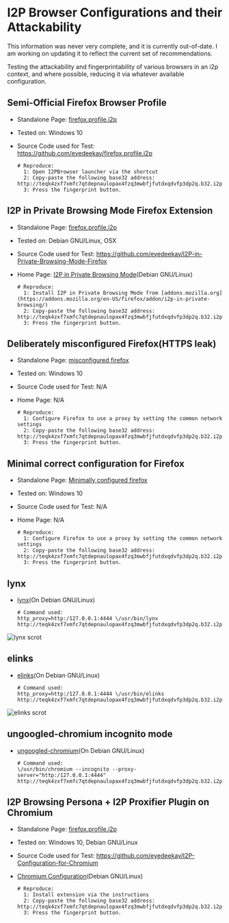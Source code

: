 I2P Browser Configurations and their Attackability
==================================================

This information was never very complete, and it is currently out-of-date.
I am working on updating it to reflect the current set of recommendations.

Testing the attackability and fingerprintability of various browsers in an i2p
context, and where possible, reducing it via whatever available configuration.

## Semi-Official Firefox Browser Profile

  * Standalone Page: [firefox.profile.i2p](https://github.com/eyedeekay/various-i2p-browsers/tree/master/firefox.profile.i2p/)
  * Tested on: Windows 10
  * Source Code used for Test: https://github.com/eyedeekay/firefox.profile.i2p

        # Reproduce:
          1: Open I2PBrowser launcher via the shortcut
          2: Copy-paste the following base32 address: http://teqk4zxf7xmfc7qtdepnaulopax4fzq3mwbfjfutdxqdvfp3dp2q.b32.i2p/
          3: Press the fingerprint button.

## I2P in Private Browsing Mode Firefox Extension

  * Standalone Page: [firefox.profile.i2p](https://github.com/eyedeekay/various-i2p-browsers/tree/master/firefox-extension/)
  * Tested on: Debian GNU/Linux, OSX
  * Source Code used for Test: https://github.com/eyedeekay/I2P-in-Private-Browsing-Mode-Firefox
  * Home Page: [I2P in Private Browsing Mode](https://eyedeekay.github.io/I2P-in-Private-Browsing-Mode-Firefox)(Debian GNU/Linux)

        # Reproduce:
          1: Install I2P in Private Browsing Mode from [addons.mozilla.org](https://addons.mozilla.org/en-US/firefox/addon/i2p-in-private-browsing/)
          2: Copy-paste the following base32 address: http://teqk4zxf7xmfc7qtdepnaulopax4fzq3mwbfjfutdxqdvfp3dp2q.b32.i2p/
          3: Press the fingerprint button.

## Deliberately misconfigured Firefox(HTTPS leak)

  * Standalone Page: [misconfigured firefox](https://github.com/eyedeekay/various-i2p-browsers/tree/master/firefox-esr)
  * Tested on: Windows 10
  * Source Code used for Test: N/A
  * Home Page: N/A

        # Reproduce:
          1: Configure Firefox to use a proxy by setting the common network settings
          2: Copy-paste the following base32 address: http://teqk4zxf7xmfc7qtdepnaulopax4fzq3mwbfjfutdxqdvfp3dp2q.b32.i2p/
          3: Press the fingerprint button.

## Minimal correct configuration for Firefox


  * Standalone Page: [Minimally configured firefox](https://github.com/eyedeekay/various-i2p-browsers/tree/master/firefox-esr)
  * Tested on: Windows 10
  * Source Code used for Test: N/A
  * Home Page: N/A

        # Reproduce:
          1: Configure Firefox to use a proxy by setting the common network settings
          2: Copy-paste the following base32 address: http://teqk4zxf7xmfc7qtdepnaulopax4fzq3mwbfjfutdxqdvfp3dp2q.b32.i2p/
          3: Press the fingerprint button.

## lynx

  * [lynx](https://github.com/eyedeekay/various-i2p-browsers/tree/master/lynx)(On Debian GNU/Linux)

        # Command used:
        http_proxy=http:/127.0.0.1:4444 \/usr/bin/lynx http://teqk4zxf7xmfc7qtdepnaulopax4fzq3mwbfjfutdxqdvfp3dp2q.b32.i2p/

![lynx scrot](https://github.com/eyedeekay/various-i2p-browsers/raw/master/lynx/lynx.png)

## elinks

  * [elinks](https://github.com/eyedeekay/various-i2p-browsers/tree/master/elinks)(On Debian GNU/Linux)


        # Command used:
        http_proxy=http:/127.0.0.1:4444 \/usr/bin/elinks http://teqk4zxf7xmfc7qtdepnaulopax4fzq3mwbfjfutdxqdvfp3dp2q.b32.i2p/

![elinks scrot](https://github.com/eyedeekay/various-i2p-browsers/raw/master/elinks/elinks.png)

## ungoogled-chromium incognito mode

  * [ungoogled-chromium](https://github.com/eyedeekay/various-i2p-browsers/tree/master/ungoogled-chromium)(On Debian GNU/Linux)

        # Command used:
        \/usr/bin/chromium --incognito --proxy-server="http:/127.0.0.1:4444"  http://teqk4zxf7xmfc7qtdepnaulopax4fzq3mwbfjfutdxqdvfp3dp2q.b32.i2p/

## I2P Browsing Persona + I2P Proxifier Plugin on Chromium

  * Standalone Page: [firefox.profile.i2p](https://github.com/eyedeekay/various-i2p-browsers/tree/master/chrome-extension/)
  * Tested on: Windows 10, Debian GNU/Linux
  * Source Code used for Test: https://github.com/eyedeekay/I2P-Configuration-for-Chromium
  * [Chromium Configuration](https://eyedeekay.github.io/I2P-Configuration-For-Chromium)(Debian GNU/Linux)

        # Reproduce:
          1: Install extension via the instructions
          2: Copy-paste the following base32 address: http://teqk4zxf7xmfc7qtdepnaulopax4fzq3mwbfjfutdxqdvfp3dp2q.b32.i2p/
          3: Press the fingerprint button.

